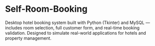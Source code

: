 # Self-Room-Booking
Desktop hotel booking system built with Python (Tkinter) and MySQL — includes room selection, full customer form, and real-time booking validation. Designed to simulate real-world applications for hotels and property management.
